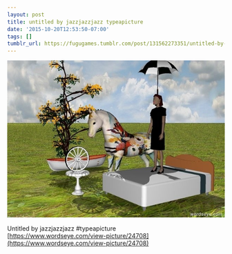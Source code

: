 ```yaml
---
layout: post
title: untitled by jazzjazzjazz typeapicture
date: '2015-10-20T12:53:50-07:00'
tags: []
tumblr_url: https://fugugames.tumblr.com/post/131562273351/untitled-by-jazzjazzjazz-typeapicture
---
```

 ![](/tumblr_files/tumblr_nwj2xshIzx1tgne1po1_640.jpg)  

Untitled by jazzjazzjazz #typeapicture  
[https://www.wordseye.com/view-picture/24708](https://www.wordseye.com/view-picture/24708)

